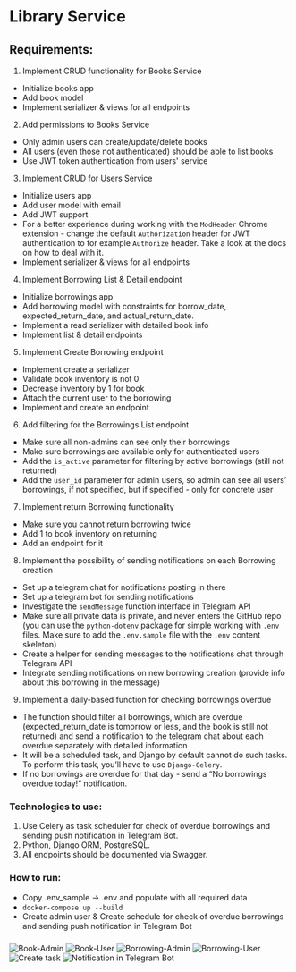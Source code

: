 # Library Service

## Requirements:
1. Implement CRUD functionality for Books Service
* Initialize books app
* Add book model
* Implement serializer & views for all endpoints

2. Add permissions to Books Service
* Only admin users can create/update/delete books
* All users (even those not authenticated) should be able to list books
* Use JWT token authentication from users' service

3. Implement CRUD for Users Service
* Initialize users app
* Add user model with email
* Add JWT support
* For a better experience during working with the `ModHeader` 
Chrome extension - change the default `Authorization` header for 
JWT authentication to for example `Authorize` header.
Take a look at the docs on how to deal with it.
* Implement serializer & views for all endpoints

4. Implement Borrowing List & Detail endpoint
* Initialize borrowings app
* Add borrowing model with constraints for borrow_date, 
expected_return_date, and actual_return_date.
* Implement a read serializer with detailed book info
* Implement list & detail endpoints

5. Implement Create Borrowing endpoint
* Implement create a serializer
* Validate book inventory is not 0
* Decrease inventory by 1 for book
* Attach the current user to the borrowing
* Implement and create an endpoint

6. Add filtering for the Borrowings List endpoint
* Make sure all non-admins can see only their borrowings
* Make sure borrowings are available only for authenticated users
* Add the `is_active` parameter for filtering by 
active borrowings (still not returned)
* Add the `user_id` parameter for admin users, so admin can see 
all users’ borrowings, if not specified, but if specified - only for concrete user

7. Implement return Borrowing functionality
* Make sure you cannot return borrowing twice
* Add 1 to book inventory on returning
* Add an endpoint for it

8. Implement the possibility of sending notifications on each Borrowing creation
* Set up a telegram chat for notifications posting in there
* Set up a telegram bot for sending notifications
* Investigate the `sendMessage` function interface in Telegram API
* Make sure all private data is private, and never enters the 
GitHub repo (you can use the `python-dotenv` package for simple 
working with `.env` files. Make sure to add the `.env.sample` file with
the `.env` content skeleton)
* Create a helper for sending messages to the notifications chat through Telegram API
* Integrate sending notifications on new borrowing creation 
(provide info about this borrowing in the message)

9. Implement a daily-based function for checking borrowings overdue
* The function should filter all borrowings, which are overdue 
(expected_return_date is tomorrow or less, and the book is still not returned) 
and send a notification to the telegram chat about each overdue separately with 
detailed information
* It will be a scheduled task, and Django by default cannot do such tasks. 
To perform this task, you’ll have to use `Django-Celery`.
* If no borrowings are overdue for that day - 
send a “No borrowings overdue today!” notification.


### Technologies to use:
1. Use Celery as task scheduler for check of overdue borrowings and 
sending push notification in Telegram Bot.
2. Python, Django ORM, PostgreSQL.
3. All endpoints should be documented via Swagger.

### How to run:
- Copy .env_sample -> .env and populate with all required data
- `docker-compose up --build`
- Create admin user & Create schedule for check of overdue borrowings and 
sending push notification in Telegram Bot

###
![Book-Admin](https://github.com/Glasis9/library-service/blob/main/Book-Admin.jpg)
![Book-User](https://github.com/Glasis9/library-service/blob/main/Borrowing-user.jpg)
![Borrowing-Admin](https://github.com/Glasis9/library-service/blob/main/Borrowing-Admin.jpg)
![Borrowing-User](https://github.com/Glasis9/library-service/blob/main/Borrowing-user.jpg)
![Create task](https://github.com/Glasis9/library-service/blob/main/Create%20task.jpg)
![Notification in Telegram Bot](https://github.com/Glasis9/library-service/blob/main/Telegram.jpg)
